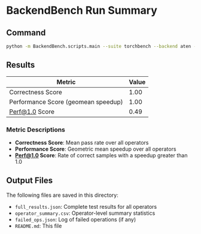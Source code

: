 # BackendBench Run Summary

## Command
```bash
python -m BackendBench.scripts.main --suite torchbench --backend aten --topn 1
```

## Results

| Metric | Value |
|--------|-------|
| Correctness Score | 1.00 |
| Performance Score (geomean speedup) | 1.00 |
| Perf@1.0 Score | 0.49 |

### Metric Descriptions

- **Correctness Score**: Mean pass rate over all operators
- **Performance Score**: Geometric mean speedup over all operators
- **Perf@1.0 Score**: Rate of correct samples with a speedup greater than 1.0

## Output Files

The following files are saved in this directory:

- `full_results.json`: Complete test results for all operators
- `operator_summary.csv`: Operator-level summary statistics
- `failed_ops.json`: Log of failed operations (if any)
- `README.md`: This file
